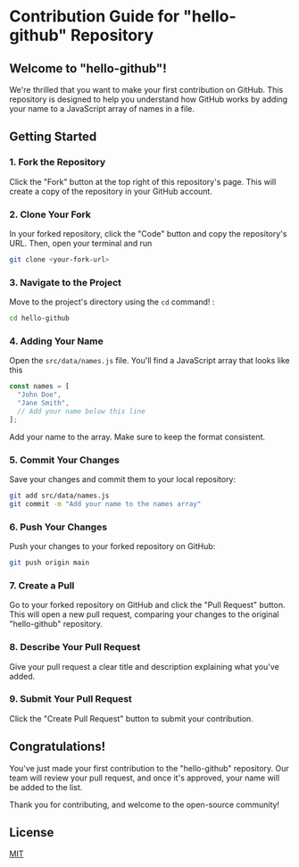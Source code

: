 # Contribution Guide for "hello-github" Repository

## Welcome to "hello-github"!

We're thrilled that you want to make your first contribution on GitHub. This repository is designed to help you understand how GitHub works by adding your name to a JavaScript array of names in a file.

## Getting Started



### 1. Fork the Repository

Click the "Fork" button at the top right of this repository's page. This will create a copy of the repository in your GitHub account.

### 2. Clone Your Fork

In your forked repository, click the "Code" button and copy the repository's URL. Then, open your terminal and run

```bash
git clone <your-fork-url>
```

### 3. Navigate to the Project

Move to the project's directory using the `cd` command!  :

```bash
cd hello-github
```

### 4. Adding Your Name
Open the `src/data/names.js` file. You'll find a JavaScript array that looks like this
```javascript
const names = [
  "John Doe",
  "Jane Smith",
  // Add your name below this line
];
```
Add your name to the array. Make sure to keep the format consistent.

### 5. Commit Your Changes
Save your changes and commit them to your local repository:
```bash
git add src/data/names.js
git commit -m "Add your name to the names array"
```
### 6. Push Your Changes
Push your changes to your forked repository on GitHub:
```bash
git push origin main
```
### 7. Create a Pull 

Go to your forked repository on GitHub and click the "Pull Request" button. This will open a new pull request, comparing your changes to the original "hello-github" repository.

### 8. Describe Your Pull Request

Give your pull request a clear title and description explaining what you've added.

### 9. Submit Your Pull Request
Click the "Create Pull Request" button to submit your contribution.

## Congratulations!

You've just made your first contribution to the "hello-github" repository. Our team will review your pull request, and once it's approved, your name will be added to the list.

Thank you for contributing, and welcome to the open-source community!


## License

[MIT](https://choosealicense.com/licenses/mit/)